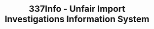 ---
bigquery: https://console.cloud.google.com/bigquery?p=patents-public-data&d=usitc_investigations&page=dataset&project=sheets-management-319211
citation: US International Trade Commission 337Info Unfair Import Investigations Information
  System
contributors: US International Trade Comission
cost: None
description: US International Trade Commission 337Info Unfair Import Investigations
  Information System contains data on investigations done under Section 337. Section
  337 declares the infringement of certain statutory intellectual property rights
  and other forms of unfair competition in import trade to be unlawful practices.
  Most Section 337 investigations involve allegations of patent or registered trademark
  infringement.
documentation: FAQ and tutorial available on the site
last_edit: Mon, 04 Apr 2022 19:10:40 GMT
location: https://pubapps2.usitc.gov/337external/
maintained_by: US International Trade Comission
schema_fields: '[''actualEndDateEvidHear'', ''title'', ''markmanHearing'', ''patentNumber'',
  ''lastUpdated'', ''targetDate'', ''currentActiveALJ'', ''teoIdDueDate'', ''htsNumbers'',
  ''patentNumbers'', ''investigationTermDate'', ''issueDateOtherNonFinal'', ''scheduledStartDateEvidHear'',
  ''dateComplaintFiled'', ''teoProceedingInvolved'', ''investigationType'', ''actualStartDateEvidHear'',
  ''docketNo'', ''currentStatus'', ''ouiiParticipation'', ''dateOfPublicationFrNotice'',
  ''dateCreated'', ''complainant'', ''finalIdOnViolationIssue'', ''finalIdOnViolationDue'',
  ''investigationNo'', ''startDateMarkmanHearing'', ''internalRemand'', ''teoIdIssueDate'',
  ''finalDetViolation'', ''publication_number'', ''endDateMarkmanHearing'', ''gcAttorney'',
  ''invUnfairAct'', ''reportingRequirements'', ''trademarkNumbers'', ''teoReliefGranted'',
  ''copyrightNumbers'', ''aljAssigned'', ''scheduledEndDateEvidHear'', ''id'', ''finalDetNoViolation'',
  ''ouiiAttorney'', ''cafcAppeals'', ''respondent'']'
shortname: unfair_import_investigations
tags:
- import
- legal
- trade
timeframe: 2008-2021 (prior to 2008 downloadable as a JSON file)
title: 337Info - Unfair Import Investigations Information System
uuid: 2721f5ec-e599-4890-9265-9706719fc71e
---